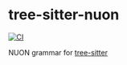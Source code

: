 # tree-sitter-nuon

[![CI][ci]](https://github.com/melMass/tree-sitter-nuon/actions/workflows/ci.yml)
<!-- [![crates][crates]](https://crates.io/crates/tree-sitter-nuon) -->
<!-- [![npm][npm]](https://www.npmjs.com/package/tree-sitter-nuon) -->
<!-- [![pypi][pypi]](https://pypi.org/project/tree-sitter-nuon) -->

NUON grammar for [tree-sitter](https://github.com/tree-sitter/tree-sitter)

[ci]: https://img.shields.io/github/actions/workflow/status/melMass/tree-sitter-nuon/ci.yml?logo=github&label=CI
<!-- [npm]: https://img.shields.io/npm/v/tree-sitter-nuon?logo=npm -->
<!-- [crates]: https://img.shields.io/crates/v/tree-sitter-nuon?logo=rust -->
<!-- [pypi]: https://img.shields.io/pypi/v/tree-sitter-nuon?logo=pypi&logoColor=ffd242 -->
